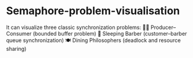# Semaphore-problem-visualisation
It can visualize three classic synchronization problems:  🧑‍🏭 Producer–Consumer (bounded buffer problem)  💈 Sleeping Barber (customer–barber queue synchronization)  🍽️ Dining Philosophers (deadlock and resource sharing)
